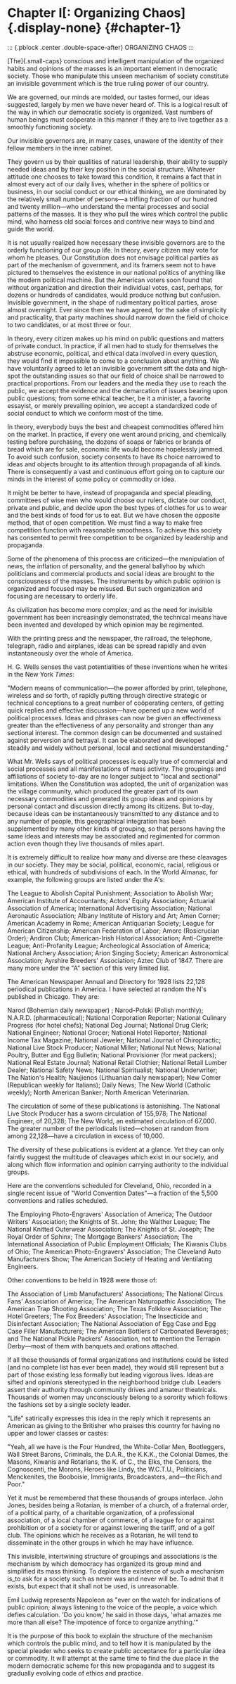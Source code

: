 # Chapter I[: Organizing Chaos]{.display-none} {#chapter-1}

::: {.pblock .center .double-space-after}
ORGANIZING CHAOS
:::

[The]{.small-caps} conscious and intelligent manipulation of the
organized habits and opinions of the masses is an important element in
democratic society. Those who manipulate this unseen mechanism of
society constitute an invisible government which is the true ruling
power of our country.

We are governed, our minds are molded, our tastes formed, our ideas
suggested, largely by men we have never heard of. This is a logical
result of the way in which our democratic society is organized. Vast
numbers of human beings must coöperate in this manner if they are to
live together as a smoothly functioning society.

Our invisible governors are, in many cases, unaware of the identity of
their fellow members in the inner cabinet.

They govern us by their qualities of natural leadership, their ability
to supply needed ideas and by their key position in the social
structure. Whatever attitude one chooses to take toward this condition,
it remains a fact that in almost every act of our daily lives, whether
in the sphere of politics or business, in our social conduct or our
ethical thinking, we are dominated by the relatively small number of
persons—a trifling fraction of our hundred and twenty million—who
understand the mental processes and social patterns of the masses. It is
they who pull the wires which control the public mind, who harness old
social forces and contrive new ways to bind and guide the world.

It is not usually realized how necessary these invisible governors are
to the orderly functioning of our group life. In theory, every citizen
may vote for whom he pleases. Our Constitution does not envisage
political parties as part of the mechanism of government, and its
framers seem not to have pictured to themselves the existence in our
national politics of anything like the modern political machine. But the
American voters soon found that without organization and direction their
individual votes, cast, perhaps, for dozens or hundreds of candidates,
would produce nothing but confusion. Invisible government, in the shape
of rudimentary political parties, arose almost overnight. Ever since
then we have agreed, for the sake of simplicity and practicality, that
party machines should narrow down the field of choice to two candidates,
or at most three or four.

In theory, every citizen makes up his mind on public questions and
matters of private conduct. In practice, if all men had to study for
themselves the abstruse economic, political, and ethical data involved
in every question, they would find it impossible to come to a conclusion
about anything. We have voluntarily agreed to let an invisible
government sift the data and high-spot the outstanding issues so that
our field of choice shall be narrowed to practical proportions. From our
leaders and the media they use to reach the public, we accept the
evidence and the demarcation of issues bearing upon public questions;
from some ethical teacher, be it a minister, a favorite essayist, or
merely prevailing opinion, we accept a standardized code of social
conduct to which we conform most of the time.

In theory, everybody buys the best and cheapest commodities offered him
on the market. In practice, if every one went around pricing, and
chemically testing before purchasing, the dozens of soaps or fabrics or
brands of bread which are for sale, economic life would become
hopelessly jammed. To avoid such confusion, society consents to have its
choice narrowed to ideas and objects brought to its attention through
propaganda of all kinds. There is consequently a vast and continuous
effort going on to capture our minds in the interest of some policy or
commodity or idea.

It might be better to have, instead of propaganda and special pleading,
committees of wise men who would choose our rulers, dictate our conduct,
private and public, and decide upon the best types of clothes for us to
wear and the best kinds of food for us to eat. But we have chosen the
opposite method, that of open competition. We must find a way to make
free competition function with reasonable smoothness. To achieve this
society has consented to permit free competition to be organized by
leadership and propaganda.

Some of the phenomena of this process are criticized—the manipulation of
news, the inflation of personality, and the general ballyhoo by which
politicians and commercial products and social ideas are brought to the
consciousness of the masses. The instruments by which public opinion is
organized and focused may be misused. But such organization and focusing
are necessary to orderly life.

As civilization has become more complex, and as the need for invisible
government has been increasingly demonstrated, the technical means have
been invented and developed by which opinion may be regimented.

With the printing press and the newspaper, the railroad, the telephone,
telegraph, radio and airplanes, ideas can be spread rapidly and even
instantaneously over the whole of America.

H. G. Wells senses the vast potentialities of these inventions when he
writes in the New York _Times_:

"Modern means of communication—the power afforded by print, telephone,
wireless and so forth, of rapidly putting through directive strategic or
technical conceptions to a great number of coöperating centers, of
getting quick replies and effective discussion—have opened up a new
world of political processes. Ideas and phrases can now be given an
effectiveness greater than the effectiveness of any personality and
stronger than any sectional interest. The common design can be
documented and sustained against perversion and betrayal. It can be
elaborated and developed steadily and widely without personal, local and
sectional misunderstanding."

What Mr. Wells says of political processes is equally true of commercial
and social processes and all manifestations of mass activity. The
groupings and affiliations of society to-day are no longer subject to
"local and sectional" limitations. When the Constitution was adopted,
the unit of organization was the village community, which produced the
greater part of its own necessary commodities and generated its group
ideas and opinions by personal contact and discussion directly among its
citizens. But to-day, because ideas can be instantaneously transmitted
to any distance and to any number of people, this geographical
integration has been supplemented by many other kinds of grouping, so
that persons having the same ideas and interests may be associated and
regimented for common action even though they live thousands of miles
apart.

It is extremely difficult to realize how many and diverse are these
cleavages in our society. They may be social, political, economic,
racial, religious or ethical, with hundreds of subdivisions of each. In
the World Almanac, for example, the following groups are listed under
the A's:

The League to Abolish Capital Punishment; Association to Abolish War;
American Institute of Accountants; Actors' Equity Association; Actuarial
Association of America; International Advertising Association; National
Aeronautic Association; Albany Institute of History and Art; Amen
Corner; American Academy in Rome; American Antiquarian Society; League
for American Citizenship; American Federation of Labor; Amorc
(Rosicrucian Order); Andiron Club; American-Irish Historical
Association; Anti-Cigarette League; Anti-Profanity League; Archeological
Association of America; National Archery Association; Arion Singing
Society; American Astronomical Association; Ayrshire Breeders'
Association; Aztec Club of 1847. There are many more under the "A"
section of this very limited list.

The American Newspaper Annual and Directory for 1928 lists 22,128
periodical publications in America. I have selected at random the N's
published in Chicago. They are:

Narod (Bohemian daily newspaper) ; Narod-Polski (Polish monthly);
N.A.R.D. (pharmaceutical); National Corporation Reporter; National
Culinary Progress (for hotel chefs); National Dog Journal; National Drug
Clerk; National Engineer; National Grocer; National Hotel Reporter;
National Income Tax Magazine; National Jeweler; National Journal of
Chiropractic; National Live Stock Producer; National Miller; National
Nut News; National Poultry, Butter and Egg Bulletin; National
Provisioner (for meat packers); National Real Estate Journal; National
Retail Clothier; National Retail Lumber Dealer; National Safety News;
National Spiritualist; National Underwriter; The Nation's Health;
Naujienos (Lithuanian daily newspaper); New Comer (Republican weekly for
Italians); Daily News; The New World (Catholic weekly); North American
Banker; North American Veterinarian.

The circulation of some of these publications is astonishing. The
National Live Stock Producer has a sworn circulation of 155,978; The
National Engineer, of 20,328; The New World, an estimated circulation of
67,000. The greater number of the periodicals listed—chosen at random
from among 22,128—have a circulation in excess of 10,000.

The diversity of these publications is evident at a glance. Yet they can
only faintly suggest the multitude of cleavages which exist in our
society, and along which flow information and opinion carrying authority
to the individual groups.

Here are the conventions scheduled for Cleveland, Ohio, recorded in a
single recent issue of "World Convention Dates"—a fraction of the 5,500
conventions and rallies scheduled.

The Employing Photo-Engravers' Association of America; The Outdoor
Writers' Association; the Knights of St. John; the Walther League; The
National Knitted Outerwear Association; The Knights of St. Joseph; The
Royal Order of Sphinx; The Mortgage Bankers' Association; The
International Association of Public Employment Officials; The Kiwanis
Clubs of Ohio; The American Photo-Engravers' Association; The Cleveland
Auto Manufacturers Show; The American Society of Heating and Ventilating
Engineers.

Other conventions to be held in 1928 were those of:

The Association of Limb Manufacturers' Associations; The National Circus
Fans' Association of America; The American Naturopathic Association; The
American Trap Shooting Association; The Texas Folklore Association; The
Hotel Greeters; The Fox Breeders' Association; The Insecticide and
Disinfectant Association; The National Association of Egg Case and Egg
Case Filler Manufacturers; The American Bottlers of Carbonated
Beverages; and The National Pickle Packers' Association, not to mention
the Terrapin Derby—most of them with banquets and orations attached.

If all these thousands of formal organizations and institutions could be
listed (and no complete list has ever been made), they would still
represent but a part of those existing less formally but leading
vigorous lives. Ideas are sifted and opinions stereotyped in the
neighborhood bridge club. Leaders assert their authority through
community drives and amateur theatricals. Thousands of women may
unconsciously belong to a sorority which follows the fashions set by a
single society leader.

"Life" satirically expresses this idea in the reply which it represents
an American as giving to the Britisher who praises this country for
having no upper and lower classes or castes:

"Yeah, all we have is the Four Hundred, the White-Collar Men,
Bootleggers, Wall Street Barons, Criminals, the D.A.R., the K.K.K., the
Colonial Dames, the Masons, Kiwanis and Rotarians, the K. of C., the
Elks, the Censors, the Cognoscenti, the Morons, Heroes like Lindy, the
W.C.T.U., Politicians, Menckenites, the Booboisie, Immigrants,
Broadcasters, and—the Rich and Poor."

Yet it must be remembered that these thousands of groups interlace. John
Jones, besides being a Rotarian, is member of a church, of a fraternal
order, of a political party, of a charitable organization, of a
professional association, of a local chamber of commerce, of a league
for or against prohibition or of a society for or against lowering the
tariff, and of a golf club. The opinions which he receives as a
Rotarian, he will tend to disseminate in the other groups in which he
may have influence.

This invisible, intertwining structure of groupings and associations is
the mechanism by which democracy has organized its group mind and
simplified its mass thinking. To deplore the existence of such a
mechanism is_to ask for a society such as never was and never will be.
To admit that it exists, but expect that it shall not be used, is
unreasonable.

Emil Ludwig represents Napoleon as "ever on the watch for indications of
public opinion; always listening to the voice of the people, a voice
which defies calculation. 'Do you know,' he said in those days, 'what
amazes me more than all else? The impotence of force to organize
anything.'"

It is the purpose of this book to explain the structure of the mechanism
which controls the public mind, and to tell how it is manipulated by the
special pleader who seeks to create public acceptance for a particular
idea or commodity. It will attempt at the same time to find the due
place in the modern democratic scheme for this new propaganda and to
suggest its gradually evolving code of ethics and practice.


